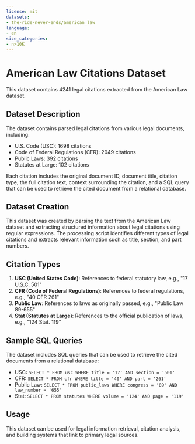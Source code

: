 ```yaml
---
license: mit
datasets:
- the-ride-never-ends/american_law
language:
- en
size_categories:
- n>10K
---
```


# American Law Citations Dataset

This dataset contains 4241 legal citations extracted from the American Law dataset.

## Dataset Description

The dataset contains parsed legal citations from various legal documents, including:

- U.S. Code (USC): 1698 citations
- Code of Federal Regulations (CFR): 2049 citations
- Public Laws: 392 citations
- Statutes at Large: 102 citations

Each citation includes the original document ID, document title, citation type, the full citation text, 
context surrounding the citation, and a SQL query that can be used to retrieve the cited document from a relational database.

## Dataset Creation

This dataset was created by parsing the text from the American Law dataset and extracting structured information 
about legal citations using regular expressions. The processing script identifies different types of legal citations 
and extracts relevant information such as title, section, and part numbers.

## Citation Types

1. **USC (United States Code)**: References to federal statutory law, e.g., "17 U.S.C. 501"
2. **CFR (Code of Federal Regulations)**: References to federal regulations, e.g., "40 CFR 261"
3. **Public Law**: References to laws as originally passed, e.g., "Public Law 89-655"
4. **Stat (Statutes at Large)**: References to the official publication of laws, e.g., "124 Stat. 119"

## Sample SQL Queries

The dataset includes SQL queries that can be used to retrieve the cited documents from a relational database:

- USC: `SELECT * FROM usc WHERE title = '17' AND section = '501'`
- CFR: `SELECT * FROM cfr WHERE title = '40' AND part = '261'`
- Public Law: `SELECT * FROM public_laws WHERE congress = '89' AND law_number = '655'`
- Stat: `SELECT * FROM statutes WHERE volume = '124' AND page = '119'`

## Usage

This dataset can be used for legal information retrieval, citation analysis, and building systems that link to primary legal sources.
